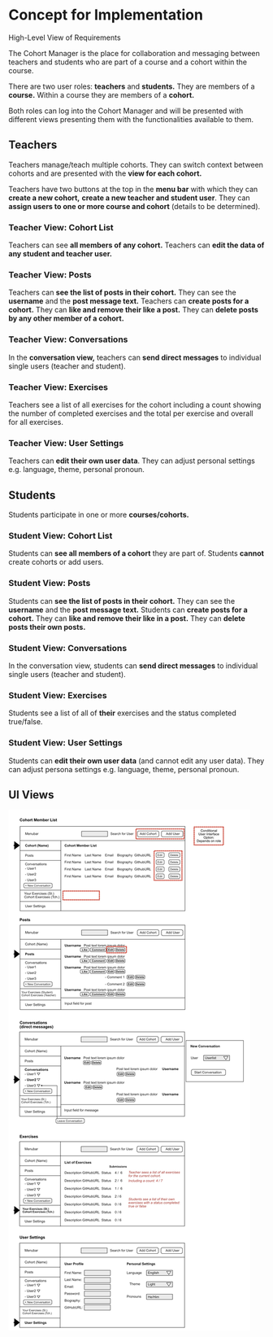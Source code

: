 # Concept for Implementation

High-Level View of Requirements

The Cohort Manager is the place for collaboration and messaging between teachers and students who are part of a course and a cohort within the course.

There are two user roles: **teachers** and **students.** They are members of a **course.** Within a course they are members of a **cohort.**

Both roles can log into the Cohort Manager and will be presented with different views presenting them with the functionalities available to them.

## Teachers

Teachers manage/teach multiple cohorts. They can switch context between cohorts and are presented with the **view for each cohort.**

Teachers have two buttons at the top in the **menu bar** with which they can **create a new cohort,** **create a new teacher and student user**. They can **assign users to one or more course and cohort** (details to be determined).

### Teacher View: Cohort List

Teachers can see **all members of any cohort.** Teachers can **edit the data of any student and teacher user.**

### Teacher View: Posts

Teachers can **see the list of posts in their cohort.** They can see the **username** and the **post message text.**
Teachers can **create posts for a cohort.** They can **like and remove their like a post.** They can **delete posts by any other member of a cohort.**

### Teacher View: Conversations

In the **conversation view,** teachers can **send direct messages** to individual single users (teacher and student).

### Teacher View: Exercises

Teachers see a list of all exercises for the cohort including a count showing the number of completed exercises and the total per exercise and overall for all exercises.

### Teacher View: User Settings

Teachers can **edit their own user data**.
They can adjust personal settings e.g. language, theme, personal pronoun.

## Students

Students participate in one or more **courses/cohorts.**

### Student View: Cohort List

Students can **see all members of a cohort** they are part of.
Students **cannot** create cohorts or add users.

### Student View: Posts

Students can **see the list of posts in their cohort.** They can see the **username** and the **post message text.**
Students can **create posts for a cohort.** They can **like and  remove their like in a post.** They can **delete posts their own posts.**

### Student View: Conversations

In the conversation view, students can **send direct messages** to individual single users (teacher and student).

### Student View: Exercises

Students see a list of all of **their** exercises and the status completed true/false.

### Student View: User Settings

Students can **edit their own user data** (and cannot edit any user data).
They can adjust persona settings e.g. language, theme, personal pronoun.

## UI Views

![UI Concept](./images/cohort-manager-ui-concept.jpg)

